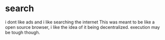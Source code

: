 # search
i dont like ads and i like searching the internet 
This was meant to be like a open source browser, i like the idea of it being decentralized. execution may be tough though.
